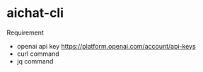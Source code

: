 # aichat-cli
Requirement
- openai api key https://platform.openai.com/account/api-keys
- curl command
- jq command

